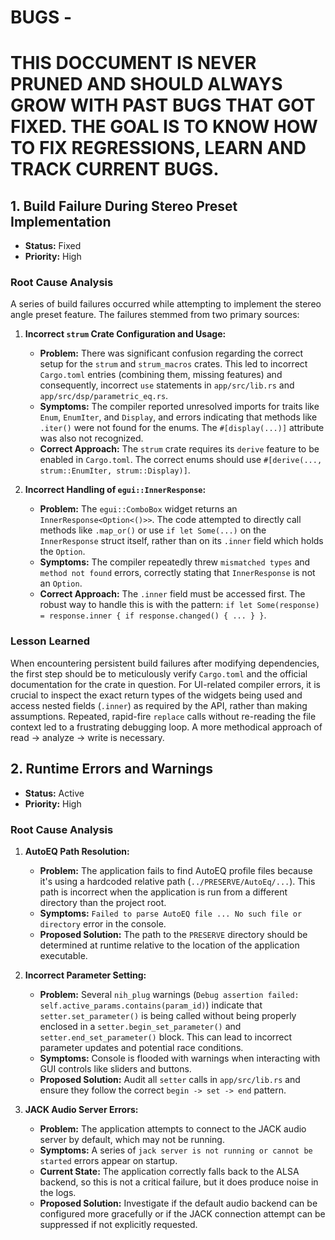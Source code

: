 # BUGS - 

#  THIS DOCCUMENT IS NEVER PRUNED AND SHOULD ALWAYS GROW WITH PAST BUGS THAT GOT FIXED. THE GOAL IS TO KNOW HOW TO FIX REGRESSIONS, LEARN AND TRACK CURRENT BUGS.

## 1. Build Failure During Stereo Preset Implementation

*   **Status:** Fixed
*   **Priority:** High

### Root Cause Analysis

A series of build failures occurred while attempting to implement the stereo angle preset feature. The failures stemmed from two primary sources:

1.  **Incorrect `strum` Crate Configuration and Usage:**
    *   **Problem:** There was significant confusion regarding the correct setup for the `strum` and `strum_macros` crates. This led to incorrect `Cargo.toml` entries (combining them, missing features) and consequently, incorrect `use` statements in `app/src/lib.rs` and `app/src/dsp/parametric_eq.rs`.
    *   **Symptoms:** The compiler reported unresolved imports for traits like `Enum`, `EnumIter`, and `Display`, and errors indicating that methods like `.iter()` were not found for the enums. The `#[display(...)]` attribute was also not recognized.
    *   **Correct Approach:** The `strum` crate requires its `derive` feature to be enabled in `Cargo.toml`. The correct enums should use `#[derive(..., strum::EnumIter, strum::Display)]`.

2.  **Incorrect Handling of `egui::InnerResponse`:**
    *   **Problem:** The `egui::ComboBox` widget returns an `InnerResponse<Option<()>>`. The code attempted to directly call methods like `.map_or()` or use `if let Some(...)` on the `InnerResponse` struct itself, rather than on its `.inner` field which holds the `Option`.
    *   **Symptoms:** The compiler repeatedly threw `mismatched types` and `method not found` errors, correctly stating that `InnerResponse` is not an `Option`.
    *   **Correct Approach:** The `.inner` field must be accessed first. The robust way to handle this is with the pattern: `if let Some(response) = response.inner { if response.changed() { ... } }`.

### Lesson Learned

When encountering persistent build failures after modifying dependencies, the first step should be to meticulously verify `Cargo.toml` and the official documentation for the crate in question. For UI-related compiler errors, it is crucial to inspect the exact return types of the widgets being used and access nested fields (`.inner`) as required by the API, rather than making assumptions. Repeated, rapid-fire `replace` calls without re-reading the file context led to a frustrating debugging loop. A more methodical approach of read -> analyze -> write is necessary.

## 2. Runtime Errors and Warnings

*   **Status:** Active
*   **Priority:** High

### Root Cause Analysis

1.  **AutoEQ Path Resolution:**
    *   **Problem:** The application fails to find AutoEQ profile files because it's using a hardcoded relative path (`../PRESERVE/AutoEq/...`). This path is incorrect when the application is run from a different directory than the project root.
    *   **Symptoms:** `Failed to parse AutoEQ file ... No such file or directory` error in the console.
    *   **Proposed Solution:** The path to the `PRESERVE` directory should be determined at runtime relative to the location of the application executable.

2.  **Incorrect Parameter Setting:**
    *   **Problem:** Several `nih_plug` warnings (`Debug assertion failed: self.active_params.contains(param_id)`) indicate that `setter.set_parameter()` is being called without being properly enclosed in a `setter.begin_set_parameter()` and `setter.end_set_parameter()` block. This can lead to incorrect parameter updates and potential race conditions.
    *   **Symptoms:** Console is flooded with warnings when interacting with GUI controls like sliders and buttons.
    *   **Proposed Solution:** Audit all `setter` calls in `app/src/lib.rs` and ensure they follow the correct `begin -> set -> end` pattern.

3.  **JACK Audio Server Errors:**
    *   **Problem:** The application attempts to connect to the JACK audio server by default, which may not be running.
    *   **Symptoms:** A series of `jack server is not running or cannot be started` errors appear on startup.
    *   **Current State:** The application correctly falls back to the ALSA backend, so this is not a critical failure, but it does produce noise in the logs.
    *   **Proposed Solution:** Investigate if the default audio backend can be configured more gracefully or if the JACK connection attempt can be suppressed if not explicitly requested.